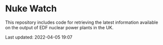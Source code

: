 # Nuke Watch

This repository includes code for retrieving the latest information available on the output of EDF nuclear power plants in the UK.

Last updated: 2022-04-05 19:07